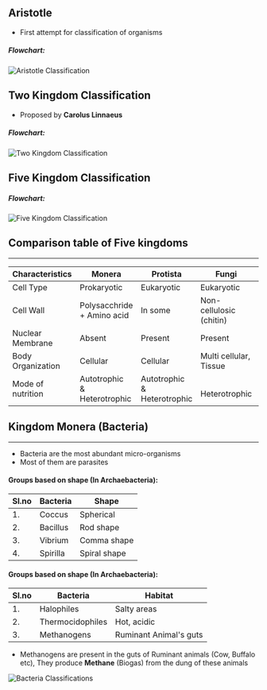 
## Aristotle

- First attempt for classification of organisms
##### Flowchart:
![Aristotle Classification](ClassificationFlowcharts/AristotleClassification.svg)


## Two Kingdom Classification
- Proposed by **Carolus Linnaeus** 
##### Flowchart:
![Two Kingdom Classification](ClassificationFlowcharts/TwoKingdomClassification.svg)

## Five Kingdom Classification

##### Flowchart:
![Five Kingdom Classification](ClassificationFlowcharts/FiveKingdomClassification.svg)


## Comparison table of Five kingdoms
---

| Characteristics   | Monera                            | Protista                          | Fungi                     | Plantae             | Animalia                  |
| ----------------- | --------------------------------- | --------------------------------- | ------------------------- | ------------------- | ------------------------- |
| Cell Type         | Prokaryotic                       | Eukaryotic                        | Eukaryotic                | Eukaryotic          | Eukaryotic                |
| Cell Wall         | Polysacchride + Amino acid        | In some                           | Non-cellulosic (chitin)   | Cellulose           | Absent                    |
| Nuclear Membrane  | Absent                            | Present                           | Present                   | Present             | Present                   |
| Body Organization | Cellular                          | Cellular                          | Multi cellular,<br>Tissue | Tissue / organ      | Tissue,Organ,Organ system |
| Mode of nutrition | Autotrophic<br>&<br>Heterotrophic | Autotrophic<br>&<br>Heterotrophic | <br>Heterotrophic         | <br>Autotrophic<br> | <br>Heterotrophic         |

## Kingdom Monera (Bacteria)
---
- Bacteria are the most abundant micro-organisms 
- Most of them are parasites
#### Groups based on shape (In Archaebacteria):

| Sl.no | Bacteria | Shape        |
| ----- | -------- | ------------ |
| 1.    | Coccus   | Spherical    |
| 2.    | Bacillus | Rod shape    |
| 3.    | Vibrium  | Comma shape  |
| 4.    | Spirilla | Spiral shape |

#### Groups based on shape (In Archaebacteria):

| Sl.no | Bacteria         | Habitat                |
| ----- | ---------------- | ---------------------- |
| 1.    | Halophiles       | Salty areas            |
| 2.    | Thermocidophiles | Hot, acidic            |
| 3.    | Methanogens      | Ruminant Animal's guts |

- Methanogens are present in the guts of Ruminant animals (Cow, Buffalo etc), They produce **Methane** (Biogas) from the dung of these animals

![Bacteria Classifications](ClassificationFlowcharts/BacteriaClassifications.svg)

